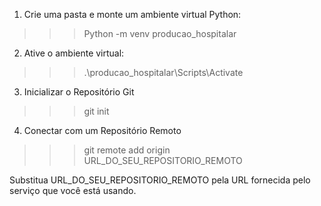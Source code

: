 1. Crie uma pasta e monte um ambiente virtual Python:
>>> Python -m venv producao_hospitalar

2. Ative o ambiente virtual:
>>> .\producao_hospitalar\Scripts\Activate

3. Inicializar o Repositório Git
>>> git init

4. Conectar com um Repositório Remoto
>>> git remote add origin URL_DO_SEU_REPOSITORIO_REMOTO

Substitua URL_DO_SEU_REPOSITORIO_REMOTO pela URL fornecida pelo serviço que você está usando.
